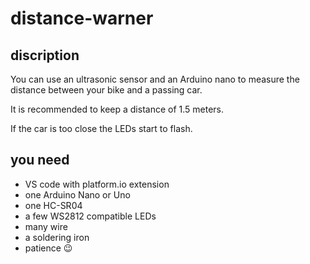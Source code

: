 # distance-warner

## discription

You can use an ultrasonic sensor and an Arduino nano to measure the distance between your bike and a passing car.

It is recommended to keep a distance of 1.5 meters.

If the car is too close the LEDs start to flash.

## you need

* VS code with platform.io extension
* one Arduino Nano or Uno
* one HC-SR04
* a few WS2812 compatible LEDs
* many wire
* a soldering iron
* patience 😉
